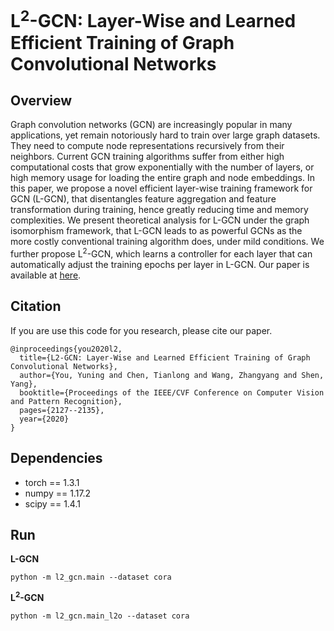 # L<sup>2</sup>-GCN: Layer-Wise and Learned Efficient Training of Graph Convolutional Networks

## Overview

Graph convolution networks (GCN) are increasingly popular in many applications, yet remain notoriously hard to train over large graph datasets. They need to compute node representations recursively from their neighbors. Current GCN training algorithms suffer from either high computational costs that grow exponentially with the number of layers, or high memory usage for loading the entire graph and node embeddings. In this paper, we propose a novel efficient layer-wise training framework for GCN (L-GCN), that disentangles feature aggregation and feature transformation during training, hence greatly reducing time and memory complexities. We present theoretical analysis for L-GCN under the graph isomorphism framework, that L-GCN leads to as powerful GCNs as the more costly conventional training algorithm does, under mild conditions. We further propose L<sup>2</sup>-GCN, which learns a controller for each layer that can automatically adjust the training epochs per layer in L-GCN. Our paper is available at [here](https://arxiv.org/abs/2003.13606).

## Citation

If you are use this code for you research, please cite our paper.

```
@inproceedings{you2020l2,
  title={L2-GCN: Layer-Wise and Learned Efficient Training of Graph Convolutional Networks},
  author={You, Yuning and Chen, Tianlong and Wang, Zhangyang and Shen, Yang},
  booktitle={Proceedings of the IEEE/CVF Conference on Computer Vision and Pattern Recognition},
  pages={2127--2135},
  year={2020}
}
```

## Dependencies

* torch == 1.3.1
* numpy == 1.17.2
* scipy == 1.4.1

## Run

**L-GCN**

```shell
python -m l2_gcn.main --dataset cora
```

**L<sup>2</sup>-GCN**

```shell
python -m l2_gcn.main_l2o --dataset cora
```


